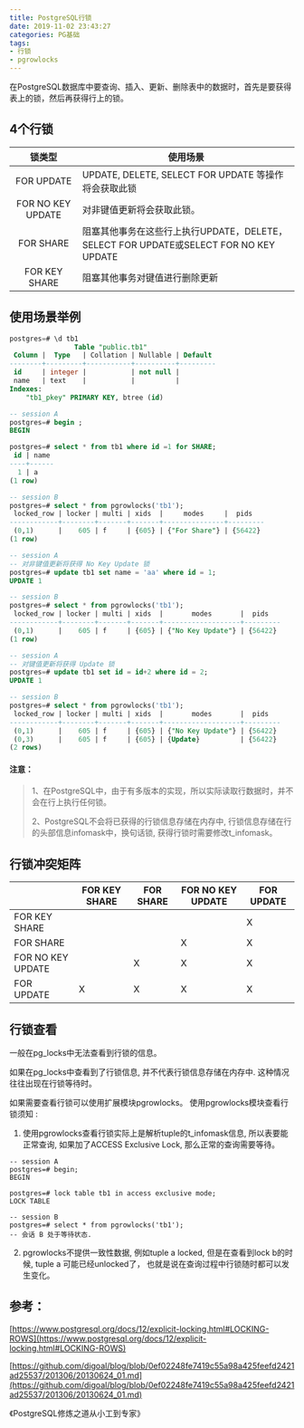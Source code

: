 ```yaml
---
title: PostgreSQL行锁
date: 2019-11-02 23:43:27
categories: PG基础
tags:
- 行锁
- pgrowlocks
---
```

在PostgreSQL数据库中要查询、插入、更新、删除表中的数据时，首先是要获得表上的锁，然后再获得行上的锁。

## 4个行锁

|       锁类型      |                                        使用场景                                       |
|:-----------------:|-------------------------------------------------------------------------------------|
|     FOR UPDATE    | UPDATE,  DELETE, SELECT FOR UPDATE 等操作将会获取此锁                                 |
| FOR NO KEY UPDATE | 对非键值更新将会获取此锁。                                                            |
|     FOR SHARE     | 阻塞其他事务在这些行上执行UPDATE，DELETE，SELECT FOR UPDATE或SELECT FOR NO KEY UPDATE |
|   FOR KEY SHARE   | 阻塞其他事务对键值进行删除更新                                                        |

## 使用场景举例

```SQL
postgres=# \d tb1
                Table "public.tb1"
 Column |  Type   | Collation | Nullable | Default
--------+---------+-----------+----------+---------
 id     | integer |           | not null |
 name   | text    |           |          |
Indexes:
    "tb1_pkey" PRIMARY KEY, btree (id)

-- session A
postgres=# begin ;
BEGIN

postgres=# select * from tb1 where id =1 for SHARE;
 id | name
----+------
  1 | a
(1 row)

-- session B
postgres=# select * from pgrowlocks('tb1');
 locked_row | locker | multi | xids  |     modes     |  pids
------------+--------+-------+-------+---------------+---------
 (0,1)      |    605 | f     | {605} | {"For Share"} | {56422}
(1 row)

-- session A
-- 对非键值更新将获得 No Key Update 锁
postgres=# update tb1 set name = 'aa' where id = 1;
UPDATE 1

-- session B
postgres=# select * from pgrowlocks('tb1');
 locked_row | locker | multi | xids  |       modes       |  pids
------------+--------+-------+-------+-------------------+---------
 (0,1)      |    605 | f     | {605} | {"No Key Update"} | {56422}
(1 row)

-- session A 
-- 对键值更新将获得 Update 锁
postgres=# update tb1 set id = id+2 where id = 2;
UPDATE 1

-- session B
postgres=# select * from pgrowlocks('tb1');
 locked_row | locker | multi | xids  |       modes       |  pids
------------+--------+-------+-------+-------------------+---------
 (0,1)      |    605 | f     | {605} | {"No Key Update"} | {56422}
 (0,3)      |    605 | f     | {605} | {Update}          | {56422}
(2 rows)

```
#### **注意：**
> 1、在PostgreSQL中，由于有多版本的实现，所以实际读取行数据时，并不会在行上执行任何锁。
> 
> 2、PostgreSQL不会将已获得的行锁信息存储在内存中, 行锁信息存储在行的头部信息infomask中，换句话锁, 获得行锁时需要修改t_infomask。



## 行锁冲突矩阵
|                   | FOR KEY SHARE | FOR SHARE | FOR NO KEY UPDATE | FOR UPDATE |
|-------------------|---------------|-----------|-------------------|------------|
| FOR KEY SHARE     |               |           |                   | X          |
| FOR SHARE         |               |           | X                 | X          |
| FOR NO KEY UPDATE |               | X         | X                 | X          |
| FOR UPDATE        | X             | X         | X                 | X          |

## 行锁查看
一般在pg_locks中无法查看到行锁的信息。

如果在pg_locks中查看到了行锁信息, 并不代表行锁信息存储在内存中. 这种情况往往出现在行锁等待时。

如果需要查看行锁可以使用扩展模块pgrowlocks。 使用pgrowlocks模块查看行锁须知 :

1. 使用pgrowlocks查看行锁实际上是解析tuple的t_infomask信息, 所以表要能正常查询, 如果加了ACCESS Exclusive Lock, 那么正常的查询需要等待。

```
-- session A
postgres=# begin;
BEGIN

postgres=# lock table tb1 in access exclusive mode;
LOCK TABLE

-- session B
postgres=# select * from pgrowlocks('tb1');
-- 会话 B 处于等待状态.

```


2. pgrowlocks不提供一致性数据, 例如tuple a locked, 但是在查看到lock b的时候, tuple a 可能已经unlocked了， 也就是说在查询过程中行锁随时都可以发生变化。


## 参考：

[https://www.postgresql.org/docs/12/explicit-locking.html#LOCKING-ROWS](https://www.postgresql.org/docs/12/explicit-locking.html#LOCKING-ROWS)

[https://github.com/digoal/blog/blob/0ef02248fe7419c55a98a425feefd2421ad25537/201306/20130624_01.md](https://github.com/digoal/blog/blob/0ef02248fe7419c55a98a425feefd2421ad25537/201306/20130624_01.md)

《PostgreSQL修炼之道从小工到专家》